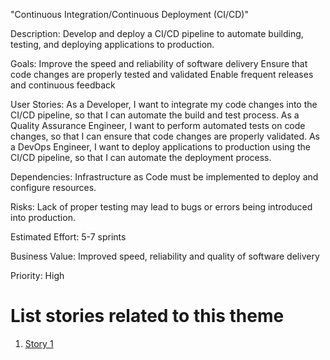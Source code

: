 "Continuous Integration/Continuous Deployment (CI/CD)"

Description: Develop and deploy a CI/CD pipeline to automate building, testing, and deploying applications to production.

Goals: 
    Improve the speed and reliability of software delivery
    Ensure that code changes are properly tested and validated
    Enable frequent releases and continuous feedback

User Stories: 
    As a Developer, I want to integrate my code changes into the CI/CD pipeline, so that I can automate the build and test process.
    As a Quality Assurance Engineer, I want to perform automated tests on code changes, so that I can ensure that code changes are properly validated.
    As a DevOps Engineer, I want to deploy applications to production using the CI/CD pipeline, so that I can automate the deployment process.

Dependencies: Infrastructure as Code must be implemented to deploy and configure resources.

Risks: Lack of proper testing may lead to bugs or errors being introduced into production.

Estimated Effort: 5-7 sprints

Business Value: Improved speed, reliability and quality of software delivery

Priority: High

# List stories related to this theme
1. [Story 1](documentation/templates/theme/initiatives/epics/stories/story_template.md)